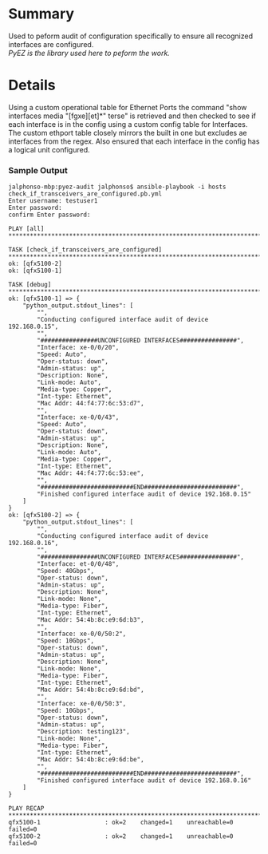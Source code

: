 # Summary
Used to peform audit of configuration specifically to ensure all recognized interfaces are configured.\
*PyEZ is the library used here to peform the work.*

# Details
Using a custom operational table for Ethernet Ports the command "show interfaces media "\[fgxe]\[et]\*" terse" is retrieved and then checked to see if each interface is in the config using a custom config table for Interfaces. The custom ethport table closely mirrors the built in one but excludes ae interfaces from the regex. Also ensured that each interface in the config has a logical unit configured.

### Sample Output

```
jalphonso-mbp:pyez-audit jalphonso$ ansible-playbook -i hosts check_if_transceivers_are_configured.pb.yml
Enter username: testuser1
Enter password:
confirm Enter password:

PLAY [all] ******************************************************************************************************************************************

TASK [check_if_transceivers_are_configured] *********************************************************************************************************
ok: [qfx5100-2]
ok: [qfx5100-1]

TASK [debug] ****************************************************************************************************************************************
ok: [qfx5100-1] => {
    "python_output.stdout_lines": [
        "",
        "Conducting configured interface audit of device 192.168.0.15",
        "",
        "################UNCONFIGURED INTERFACES################",
        "Interface: xe-0/0/20",
        "Speed: Auto",
        "Oper-status: down",
        "Admin-status: up",
        "Description: None",
        "Link-mode: Auto",
        "Media-type: Copper",
        "Int-type: Ethernet",
        "Mac Addr: 44:f4:77:6c:53:d7",
        "",
        "Interface: xe-0/0/43",
        "Speed: Auto",
        "Oper-status: down",
        "Admin-status: up",
        "Description: None",
        "Link-mode: Auto",
        "Media-type: Copper",
        "Int-type: Ethernet",
        "Mac Addr: 44:f4:77:6c:53:ee",
        "",
        "##########################END##########################",
        "Finished configured interface audit of device 192.168.0.15"
    ]
}
ok: [qfx5100-2] => {
    "python_output.stdout_lines": [
        "",
        "Conducting configured interface audit of device 192.168.0.16",
        "",
        "################UNCONFIGURED INTERFACES################",
        "Interface: et-0/0/48",
        "Speed: 40Gbps",
        "Oper-status: down",
        "Admin-status: up",
        "Description: None",
        "Link-mode: None",
        "Media-type: Fiber",
        "Int-type: Ethernet",
        "Mac Addr: 54:4b:8c:e9:6d:b3",
        "",
        "Interface: xe-0/0/50:2",
        "Speed: 10Gbps",
        "Oper-status: down",
        "Admin-status: up",
        "Description: None",
        "Link-mode: None",
        "Media-type: Fiber",
        "Int-type: Ethernet",
        "Mac Addr: 54:4b:8c:e9:6d:bd",
        "",
        "Interface: xe-0/0/50:3",
        "Speed: 10Gbps",
        "Oper-status: down",
        "Admin-status: up",
        "Description: testing123",
        "Link-mode: None",
        "Media-type: Fiber",
        "Int-type: Ethernet",
        "Mac Addr: 54:4b:8c:e9:6d:be",
        "",
        "##########################END##########################",
        "Finished configured interface audit of device 192.168.0.16"
    ]
}

PLAY RECAP ******************************************************************************************************************************************
qfx5100-1                  : ok=2    changed=1    unreachable=0    failed=0
qfx5100-2                  : ok=2    changed=1    unreachable=0    failed=0
```
